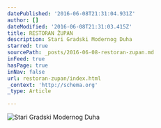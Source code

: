 ```yaml
---
datePublished: '2016-06-08T21:31:04.931Z'
author: []
dateModified: '2016-06-08T21:31:03.415Z'
title: RESTORAN ŽUPAN
description: Stari Gradski Modernog Duha
starred: true
sourcePath: _posts/2016-06-08-restoran-zupan.md
inFeed: true
hasPage: true
inNav: false
url: restoran-zupan/index.html
_context: 'http://schema.org'
_type: Article

---
```

![Stari Gradski Modernog Duha](https://the-grid-user-content.s3-us-west-2.amazonaws.com/8fb26aee-5ed6-4589-87ad-aab6934079dc.jpg)